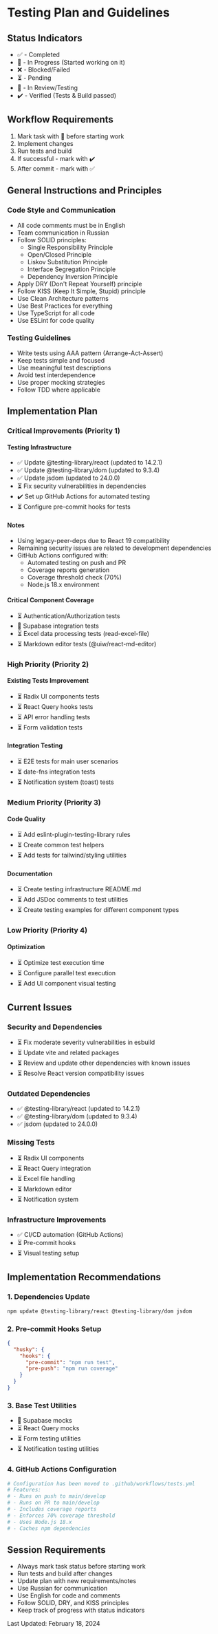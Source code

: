 # Testing Plan and Guidelines

## Status Indicators
- ✅ - Completed
- 🚧 - In Progress (Started working on it)
- ❌ - Blocked/Failed
- ⏳ - Pending
- 🔄 - In Review/Testing
- ✔️ - Verified (Tests & Build passed)

## Workflow Requirements
1. Mark task with 🚧 before starting work
2. Implement changes
3. Run tests and build
4. If successful - mark with ✔️
5. After commit - mark with ✅

## General Instructions and Principles

### Code Style and Communication
- All code comments must be in English
- Team communication in Russian
- Follow SOLID principles:
  - Single Responsibility Principle
  - Open/Closed Principle
  - Liskov Substitution Principle
  - Interface Segregation Principle
  - Dependency Inversion Principle
- Apply DRY (Don't Repeat Yourself) principle
- Follow KISS (Keep It Simple, Stupid) principle
- Use Clean Architecture patterns
- Use Best Practices for everything
- Use TypeScript for all code
- Use ESLint for code quality

### Testing Guidelines
- Write tests using AAA pattern (Arrange-Act-Assert)
- Keep tests simple and focused
- Use meaningful test descriptions
- Avoid test interdependence
- Use proper mocking strategies
- Follow TDD where applicable

## Implementation Plan

### Critical Improvements (Priority 1)

#### Testing Infrastructure
- ✅ Update @testing-library/react (updated to 14.2.1)
- ✅ Update @testing-library/dom (updated to 9.3.4)
- ✅ Update jsdom (updated to 24.0.0)
- ⏳ Fix security vulnerabilities in dependencies
- ✔️ Set up GitHub Actions for automated testing
- ⏳ Configure pre-commit hooks for tests

#### Notes
- Using legacy-peer-deps due to React 19 compatibility
- Remaining security issues are related to development dependencies
- GitHub Actions configured with:
  - Automated testing on push and PR
  - Coverage reports generation
  - Coverage threshold check (70%)
  - Node.js 18.x environment

#### Critical Component Coverage
- ⏳ Authentication/Authorization tests
- 🚧 Supabase integration tests
- ⏳ Excel data processing tests (read-excel-file)
- ⏳ Markdown editor tests (@uiw/react-md-editor)

### High Priority (Priority 2)

#### Existing Tests Improvement
- ⏳ Radix UI components tests
- ⏳ React Query hooks tests
- ⏳ API error handling tests
- ⏳ Form validation tests

#### Integration Testing
- ⏳ E2E tests for main user scenarios
- ⏳ date-fns integration tests
- ⏳ Notification system (toast) tests

### Medium Priority (Priority 3)

#### Code Quality
- ⏳ Add eslint-plugin-testing-library rules
- ⏳ Create common test helpers
- ⏳ Add tests for tailwind/styling utilities

#### Documentation
- ⏳ Create testing infrastructure README.md
- ⏳ Add JSDoc comments to test utilities
- ⏳ Create testing examples for different component types

### Low Priority (Priority 4)

#### Optimization
- ⏳ Optimize test execution time
- ⏳ Configure parallel test execution
- ⏳ Add UI component visual testing

## Current Issues

### Security and Dependencies
- ⏳ Fix moderate severity vulnerabilities in esbuild
- ⏳ Update vite and related packages
- ⏳ Review and update other dependencies with known issues
- ⏳ Resolve React version compatibility issues

### Outdated Dependencies
- ✅ @testing-library/react (updated to 14.2.1)
- ✅ @testing-library/dom (updated to 9.3.4)
- ✅ jsdom (updated to 24.0.0)

### Missing Tests
- ⏳ Radix UI components
- ⏳ React Query integration
- ⏳ Excel file handling
- ⏳ Markdown editor
- ⏳ Notification system

### Infrastructure Improvements
- ✅ CI/CD automation (GitHub Actions)
- ⏳ Pre-commit hooks
- ⏳ Visual testing setup

## Implementation Recommendations

### 1. Dependencies Update
```bash
npm update @testing-library/react @testing-library/dom jsdom
```

### 2. Pre-commit Hooks Setup
```json
{
  "husky": {
    "hooks": {
      "pre-commit": "npm run test",
      "pre-push": "npm run coverage"
    }
  }
}
```

### 3. Base Test Utilities
- 🚧 Supabase mocks
- ⏳ React Query mocks
- ⏳ Form testing utilities
- ⏳ Notification testing utilities

### 4. GitHub Actions Configuration
```yaml
# Configuration has been moved to .github/workflows/tests.yml
# Features:
# - Runs on push to main/develop
# - Runs on PR to main/develop
# - Includes coverage reports
# - Enforces 70% coverage threshold
# - Uses Node.js 18.x
# - Caches npm dependencies
```

## Session Requirements
- Always mark task status before starting work
- Run tests and build after changes
- Update plan with new requirements/notes
- Use Russian for communication
- Use English for code and comments
- Follow SOLID, DRY, and KISS principles
- Keep track of progress with status indicators

Last Updated: February 18, 2024 